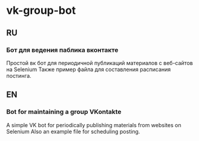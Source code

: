 # vk-group-bot

## RU

### Бот для ведения паблика вконтакте

Простой вк бот для периодичной публикаций материалов с веб-сайтов на Selenium
Также пример файла для составления расписания постинга.

## EN

### Bot for maintaining a group VKontakte

A simple VK bot for periodically publishing materials from websites on Selenium
Also an example file for scheduling posting.
